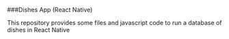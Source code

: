 ###Dishes App (React Native)

This repository provides some files and javascript code to run a database of dishes in React Native


